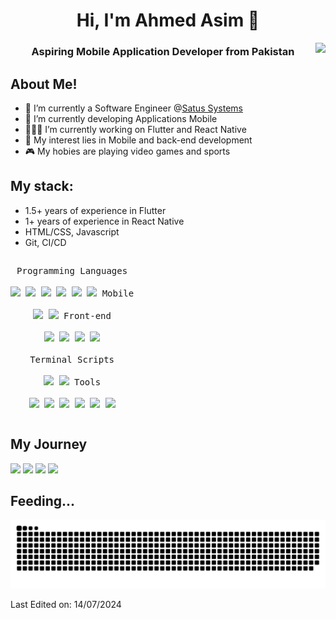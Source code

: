 <h1 align="center">Hi, I'm Ahmed Asim 👋 </h1>
<img align="right" src="https://visitor-badge.laobi.icu/badge?page_id=AhmedAsim-69.AhmedAsim-69&left_color=royalblue&right_color=black"  />
<h3 align="center">Aspiring Mobile Application Developer from Pakistan </h3>

## About Me!

- 💼 I’m currently a Software Engineer @[Satus Systems](satussystems.com)
- 🌱 I’m currently developing Applications Mobile
- 👩🏻‍💻 I’m currently working on Flutter and React Native
- 🤔 My interest lies in Mobile and back-end development
- 🎮 My hobies are playing video games and sports
  
## My stack:
- 1.5+ years of experience in Flutter
- 1+ years of experience in React Native
- HTML/CSS, Javascript
- Git, CI/CD


<p style="display: inline-block;" align="center">
  <kbd>
    <kbd>Programming Languages</kbd>
    <br>
    <br>
    <img width="30px" src="https://cdn.jsdelivr.net/gh/devicons/devicon/icons/dart/dart-plain.svg" /> 
    <img width="30px" src="https://cdn.jsdelivr.net/gh/devicons/devicon/icons/javascript/javascript-plain.svg" /> 
    <img width="30px" src="https://cdn.jsdelivr.net/gh/devicons/devicon/icons/typescript/typescript-plain.svg" /> 
    <img width="30px" src="https://cdn.jsdelivr.net/gh/devicons/devicon/icons/python/python-plain.svg" /> 
    <img width="30px" src="https://cdn.jsdelivr.net/gh/devicons/devicon/icons/cplusplus/cplusplus-plain.svg" /> 
    <img width="30px" src="https://cdn.jsdelivr.net/gh/devicons/devicon/icons/c/c-plain.svg" /> 
  </kbd>
   <kbd>
    <kbd>Mobile</kbd>
    <br>
    <br>
    <img width="30px" src="https://cdn.jsdelivr.net/gh/devicons/devicon/icons/dart/dart-original.svg" />
    <img width="30px" src="https://cdn.jsdelivr.net/gh/devicons/devicon/icons/flutter/flutter-plain.svg" />
  </kbd>
  <kbd>
    <kbd>Front-end</kbd>
    <br>
    <br>
    <img width="30px" src="https://cdn.jsdelivr.net/gh/devicons/devicon/icons/html5/html5-original.svg" /> 
    <img width="30px" src="https://cdn.jsdelivr.net/gh/devicons/devicon/icons/css3/css3-plain.svg" /> 
    <img width="30px" src="https://cdn.jsdelivr.net/gh/devicons/devicon/icons/bootstrap/bootstrap-plain.svg" /> 
    <img width="30px" src="https://cdn.jsdelivr.net/gh/devicons/devicon/icons/javascript/javascript-original.svg" />
  </kbd>
  <br>
  <br>
  <kbd>
    <kbd>Terminal Scripts</kbd>
    <br>
    <br>
    <img width="30px" src="https://cdn.jsdelivr.net/gh/devicons/devicon/icons/bash/bash-original.svg" />
    <img width="30px" src="https://cdn.jsdelivr.net/gh/devicons/devicon/icons/vim/vim-original.svg" />
  </kbd>
  <kbd>
    <kbd>Tools</kbd>
    <br>
    <br>
    <img width="30px" src="https://cdn.jsdelivr.net/gh/devicons/devicon/icons/vscode/vscode-original.svg" />
    <img width="30px" src="https://cdn.jsdelivr.net/gh/devicons/devicon/icons/androidstudio/androidstudio-original.svg" />
    <img width="30px" src="https://cdn.jsdelivr.net/gh/devicons/devicon/icons/xcode/xcode-original.svg" />
    <img width="30px" src="https://cdn.jsdelivr.net/gh/devicons/devicon/icons/jupyter/jupyter-original.svg" />
    <img width="30px" src="https://cdn.jsdelivr.net/gh/devicons/devicon/icons/pycharm/pycharm-original.svg" />
    <img width="30px" src="https://cdn.jsdelivr.net/gh/devicons/devicon/icons/visualstudio/visualstudio-plain.svg" />
  </kbd>
</p>

## My Journey
<div>
  <img width="440px" src="https://github-readme-stats.vercel.app/api?username=AhmedAsim-69&show_icons=true&theme=onedark">
  <img width="385px" src="https://github-readme-stats.anuraghazra1.vercel.app/api/top-langs/?username=AhmedAsim-69&layout=compact&theme=onedark" />
  <img width="440px" src="https://github-readme-activity-graph.vercel.app/graph?username=AhmedAsim-69&theme=github">
  <img width="385px" src="https://github-readme-streak-stats.herokuapp.com/?user=AhmedAsim-69&theme=onedark" />
</div>

## Feeding...
![Snake animation](https://github.com/AhmedAsim-69/AhmedAsim-69/blob/output/github-contribution-grid-snake.svg)


Last Edited on: 14/07/2024
